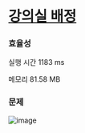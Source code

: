 # [강의실 배정](https://softeer.ai/practice/6291)

### 효율성

실행 시간
1183 ms

메모리
81.58 MB

### 문제

![image](https://github.com/Dokuny/daily-algorithm/assets/87813831/834d814a-01e8-4308-a6e1-dfbf3c5f9196)
